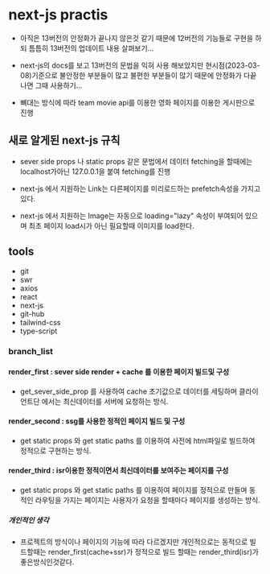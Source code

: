 # next-js practis 
- 아직은 13버전의 안정화가 끝나지 않은것 같기 때문에 12버전의 기능들로 구현을 하되
틈틈히 13버전의 업데이트 내용 살펴보기...

- next-js의 docs를 보고 13버전의 문법을 익혀 사용 해보았지만 현시점(2023-03-08)기준으로 
불안정한 부분들이 많고 불편한 부분들이 많기 때문에 안정화가 다끝나면 그때 사용하기...

- 뼈대는 방식에 따라 team movie api를 이용한 영화 페이지를 이용한 게시판으로 진행 

## 새로 알게된 next-js 규칙
- sever side props 나 static props 같은 문법에서 데이터 fetching을 할때에는 localhost가아닌 127.0.0.1을 붙여 fetching를 진행 

- next-js 에서 지원하는 Link는 다른페이지를 미리로드하는 prefetch속성을 가지고있다.

- next-js 에서 지원하는 Image는 자동으로 loading="lazy" 속성이 부여되어 있으며 최초 페이지 load시가 아닌 필요할때 이미지를 load한다. 

## tools
- git  
- swr
- axios
- react
- next-js
- git-hub
- tailwind-css
- type-script

### branch_list

#### render_first : sever side render + cache 를 이용한 페이지 빌드및 구성

- get_sever_side_prop 를 사용하여 cache 초기값으로 데이터를 세팅하며 
  클라이언트단 에서는 최신데이터를 서버에 요청하는 방식.

#### render_second : ssg를 사용한 정적인 페이지 빌드 및 구성

- get static props 와 get static paths 를 이용하여 사전에 html파일로 빌드하여
  정적으로 구현하는 방식.

#### render_third : isr이용한 정적이면서 최신데이터를 보여주는 페이지를 구성

- get static props 와 get static paths 를 이용하여 페이지를 정적으로 만들며
  동적인 라우팅을 가지는 페이지는 사용자가 요청을 할때마다 페이지를 생성하는 방식.

##### 개인적인 생각 

- 프로젝트의 방식이나 페이지의 기능에 따라 다르겠지만 개인적으로는 동적으로 빌드할때는 render_first(cache+ssr)가 정적으로 빌드 할때는 render_third(isr)가 좋은방식인것같다.  
